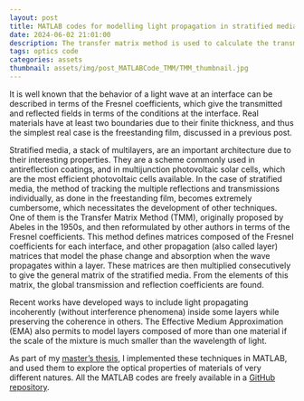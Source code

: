 ```yaml
---
layout: post
title: MATLAB codes for modelling light propagation in stratified media
date: 2024-06-02 21:01:00
description: The transfer matrix method is used to calculate the transmission and reflection coefficients of stratified media. I have implemented it on MATLAB, the codes are freely availabl
tags: optics code
categories: assets
thumbnail: assets/img/post_MATLABCode_TMM/TMM_thumbnail.jpg
---
```


It is well known that the behavior of a light wave at an interface can be described in terms of the Fresnel coefficients, which give the transmitted and reflected fields in terms of the conditions at the interface. Real materials have at least two boundaries due to their finite thickness, and thus the simplest real case is the freestanding film, discussed in a previous post.

Stratified media, a stack of multilayers, are an important architecture due to their interesting properties. They are a scheme commonly used in antireflection coatings, and in multijunction photovoltaic solar cells, which are the most efficient photovoltaic cells available. In the case of stratified media, the method of tracking the multiple reflections and transmissions individually, as done in the freestanding film, becomes extremely cumbersome, which necessitates the development of other techniques. One of them is the Transfer Matrix Method (TMM), originally proposed by Abeles in the 1950s, and then reformulated by other authors in terms of the Fresnel coefficients. This method defines matrices composed of the Fresnel coefficients for each interface, and other propagation (also called layer) matrices that model the phase change and absorption when the wave propagates within a layer. These matrices are then multiplied consecutively to give the general matrix of the stratified media. From the elements of this matrix, the global transmission and reflection coefficients are found.

Recent works have developed ways to include light propagating incoherently (without interference phenomena) inside some layers while preserving the coherence in others. The Effective Medium Approximation (EMA) also permits to model layers composed of more than one material if the scale of the mixture is much smaller than the wavelength of light.

As part of my <a href='https://www.researchgate.net/publication/381041132_Light_propagation_in_multilayered_nanostructures?channel=doi&linkId=665a40650b0d28457479a1d3&showFulltext=true'>master’s thesis</a>, I implemented these techniques in MATLAB, and used them to explore the optical properties of materials of very different natures. All the MATLAB codes are freely available in a <a href='https://github.com/juanMartinezAlvarez/Transfer_Matrix_Method_TMM'>GitHub repository</a>.



